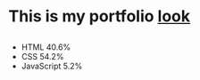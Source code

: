 # This is my portfolio [look](https://alexnesvit.github.io/portfolio/)

##
- HTML         40.6%
- CSS          54.2%
- JavaScript    5.2%